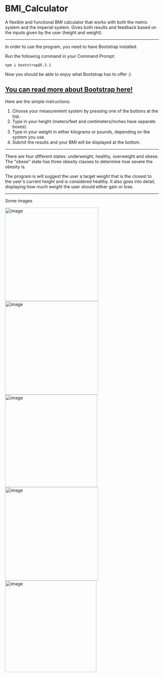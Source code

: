 # BMI_Calculator

A flexible and functional BMI calculator that works with both the metric system and the imperial system. Gives both results and feedback based on the inputs given by the user (height and weight). 

---
In order to use the program, you need to have Bootstrap installed. 

Run the following command in your Command Prompt:  

```npm i bootstrap@5.3.1```

Now you should be able to enjoy what Bootstrap has to offer :)

[You can read more about Bootstrap here!](https://getbootstrap.com/)
---

Here are the simple instructions:
1. Choose your measurement system by pressing one of the buttons at the top.
2. Type in your height (meters/feet and centimeters/inches have separate boxes).
3. Type in your weight in either kilograms or pounds, depending on the system you use.
4. Submit the results and your BMI will be displayed at the bottom.
---

There are four different states: underweight, healthy, overweight and obese.
The "obese" state has three obesity classes to determine how severe the obesity is.

The program is will suggest the user a target weight that is the closest to the 
user's current height and is considered healthy. It also goes into detail, displaying
how much weight the user should either gain or lose.

---
Some images

<img width="305" alt="image" src="https://github.com/CaptainCluster/BMI_Calculator/assets/121576355/4953526e-a205-451f-8d65-a7bf8ca8bc2d">

<img width="305" alt="image" src="https://github.com/CaptainCluster/BMI_Calculator/assets/121576355/f05f030d-4046-408c-a71d-e6ad0e1d7dce">

<img width="302" alt="image" src="https://github.com/CaptainCluster/BMI_Calculator/assets/121576355/97cf8e21-ede8-4fa0-b3e7-66ec2c3b524c">

<img width="305" alt="image" src="https://github.com/CaptainCluster/BMI_Calculator/assets/121576355/5582ad08-6ae4-4671-8109-4eae87547515">

<img width="299" alt="image" src="https://github.com/CaptainCluster/BMI_Calculator/assets/121576355/50224798-550e-4b5d-9925-447a428df388">











